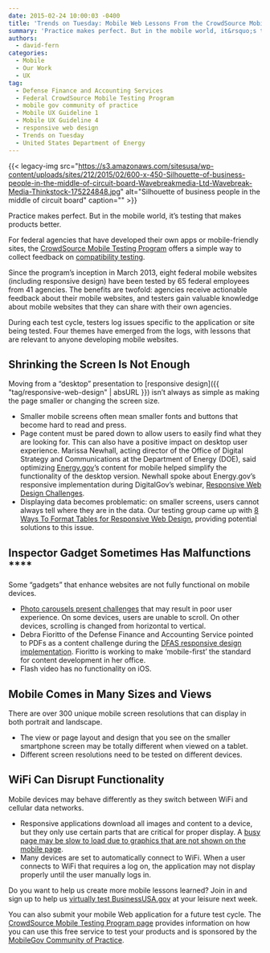 ```yaml
---
date: 2015-02-24 10:00:03 -0400
title: 'Trends on Tuesday: Mobile Web Lessons From the CrowdSource Mobile Testing Program'
summary: 'Practice makes perfect. But in the mobile world, it&rsquo;s testing that makes products better. For federal agencies that have developed their own apps or mobile-friendly sites, the CrowdSource Mobile Testing Program offers a simple way to collect feedback on compatibility testing. Since the program&rsquo;s inception in March 2013, eight federal mobile websites (including responsive design)'
authors:
  - david-fern
categories:
  - Mobile
  - Our Work
  - UX
tag:
  - Defense Finance and Accounting Services
  - Federal CrowdSource Mobile Testing Program
  - mobile gov community of practice
  - Mobile UX Guideline 1
  - Mobile UX Guideline 4
  - responsive web design
  - Trends on Tuesday
  - United States Department of Energy
---
```


{{< legacy-img src="https://s3.amazonaws.com/sitesusa/wp-content/uploads/sites/212/2015/02/600-x-450-Silhouette-of-business-people-in-the-middle-of-circuit-board-Wavebreakmedia-Ltd-Wavebreak-Media-Thinkstock-175224848.jpg" alt="Silhouette of business people in the middle of circuit board" caption="" >}} 

Practice makes perfect. But in the mobile world, it’s testing that makes products better.

For federal agencies that have developed their own apps or mobile-friendly sites, the [CrowdSource Mobile Testing Program](https://www.WHATEVER/services/mobile-application-testing-program/) offers a simple way to collect feedback on [compatibility testing](https://www.WHATEVER/2013/11/21/mobile-product-compatibility-and-functional-testing-101/).

Since the program’s inception in March 2013, eight federal mobile websites (including responsive design) have been tested by 65 federal employees from 41 agencies. The benefits are twofold: agencies receive actionable feedback about their mobile websites, and testers gain valuable knowledge about mobile websites that they can share with their own agencies.

During each test cycle, testers log issues specific to the application or site being tested. Four themes have emerged from the logs, with lessons that are relevant to anyone developing mobile websites.

## Shrinking the Screen Is Not Enough

Moving from a “desktop” presentation to [responsive design]({{ "tag/responsive-web-design" | absURL }}) isn’t always as simple as making the page smaller or changing the screen size.

  * Smaller mobile screens often mean smaller fonts and buttons that become hard to read and press.
  * Page content must be pared down to allow users to easily find what they are looking for. This can also have a positive impact on desktop user experience. Marissa Newhall, acting director of the Office of Digital Strategy and Communications at the Department of Energy (DOE), said optimizing [Energy.gov](http://www.energy.gov)’s content for mobile helped simplify the functionality of the desktop version. Newhall spoke about Energy.gov’s responsive implementation during DigitalGov’s webinar, [Responsive Web Design Challenges](https://www.WHATEVER/2014/10/21/responsive-web-design-challenges-webinar-recap/).
  * Displaying data becomes problematic: on smaller screens, users cannot always tell where they are in the data. Our testing group came up with [8 Ways To Format Tables for Responsive Web Design](https://www.WHATEVER/2014/10/28/trends-on-tuesday-8-ways-to-format-tables-for-responsive-web-design/), providing potential solutions to this issue.

## Inspector Gadget Sometimes Has Malfunctions **** 

Some “gadgets” that enhance websites are not fully functional on mobile devices.

  * [Photo carousels present challenges](https://www.WHATEVER/2014/08/13/photo-carousels-on-mobile-websites-use-with-caution/) that may result in poor user experience. On some devices, users are unable to scroll. On other devices, scrolling is changed from horizontal to vertical.
  * Debra Fioritto of the Defense Finance and Accounting Service pointed to PDFs as a content challenge during the [DFAS responsive design implementation](https://www.WHATEVER/2014/05/15/defense-finance-and-accounting-service-goes-responsive/). Fioritto is working to make ‘mobile-first’ the standard for content development in her office.
  * Flash video has no functionality on iOS.

## Mobile Comes in Many Sizes and Views

There are over 300 unique mobile screen resolutions that can display in both portrait and landscape.

  * The view or page layout and design that you see on the smaller smartphone screen may be totally different when viewed on a tablet.
  * Different screen resolutions need to be tested on different devices.

## WiFi Can Disrupt Functionality

Mobile devices may behave differently as they switch between WiFi and cellular data networks.

  * Responsive applications download all images and content to a device, but they only use certain parts that are critical for proper display. A [busy page may be slow to load due to graphics that are not shown on the mobile page](https://www.WHATEVER/2014/11/18/trends-on-tuesday-speed-matters-when-measuring-responsive-web-design-performance-load-times/).
  * Many devices are set to automatically connect to WiFi. When a user connects to WiFi that requires a log on, the application may not display properly until the user manually logs in.

Do you want to help us create more mobile lessons learned? Join in and sign up to help us [virtually test BusinessUSA.gov](https://midas.18f.us/tasks/45) at your leisure next week.

You can also submit your mobile Web application for a future test cycle. The [CrowdSource Mobile Testing Program page](https://www.WHATEVER/services/mobile-application-testing-program/) provides information on how you can use this free service to test your products and is sponsored by the [MobileGov Community of Practice](https://www.WHATEVER/communities/mobile/ "Mobile").